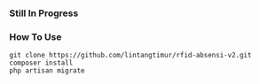 ### Still In Progress

### How To Use
```
git clone https://github.com/lintangtimur/rfid-absensi-v2.git
composer install
php artisan migrate
```
